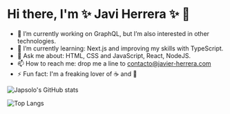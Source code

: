 # Hi there, I'm ✨ Javi Herrera ✨ 👋

- 🔭 I’m currently working on GraphQL, but I’m also interested in other technologies.
- 🌱 I’m currently learning: Next.js and improving my skills with TypeScript.
- 💬 Ask me about: HTML, CSS and JavaScript, React, NodeJS.
- 📫 How to reach me: drop me a line to [contacto@javier-herrera.com](mailto:contacto@javier-herrera.com)
- ⚡ Fun fact: I'm a freaking lover of ☕️  and 🍟

![Japsolo's GitHub stats](https://github-readme-stats.vercel.app/api?username=japsolo&show_icons=true&theme=cobalt)

![Top Langs](https://github-readme-stats.vercel.app/api/top-langs/?username=japsolo&langs_count=5&theme=cobalt&layout=compact)


